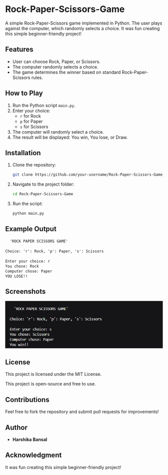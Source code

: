 # Rock-Paper-Scissors-Game

A simple Rock-Paper-Scissors game implemented in Python. The user plays against the computer, which randomly selects a choice. It was fun creating this simple beginner-friendly project!

## Features
- User can choose Rock, Paper, or Scissors.
- The computer randomly selects a choice.
- The game determines the winner based on standard Rock-Paper-Scissors rules.

## How to Play
1. Run the Python script `main.py`.
2. Enter your choice: 
   - `r` for Rock
   - `p` for Paper
   - `s` for Scissors
3. The computer will randomly select a choice.
4. The result will be displayed: You win, You lose, or Draw.

## Installation
1. Clone the repository:
   ```sh
   git clone https://github.com/your-username/Rock-Paper-Scissors-Game.git
   ```
2. Navigate to the project folder:
   ```sh
   cd Rock-Paper-Scissors-Game
   ```
3. Run the script:
   ```sh
   python main.py
   ```

## Example Output
```
  'ROCK PAPER SCISSORS GAME'  

Choice: 'r': Rock, 'p': Paper, 's': Scissors

Enter your choice: r
You chose: Rock
Computer chose: Paper
YOU LOSE!!
```

## Screenshots
![Game Output](./Output.png)

## License
This project is licensed under the MIT License.

This project is open-source and free to use.

## Contributions
Feel free to fork the repository and submit pull requests for improvements!

## Author
- **Harshika Bansal**

## Acknowledgment
It was fun creating this simple beginner-friendly project!

